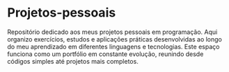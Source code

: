 # Projetos-pessoais
Repositório dedicado aos meus projetos pessoais em programação. Aqui organizo exercícios, estudos e aplicações práticas desenvolvidas ao longo do meu aprendizado em diferentes linguagens e tecnologias. Este espaço funciona como um portfólio em constante evolução, reunindo desde códigos simples até projetos mais completos.
